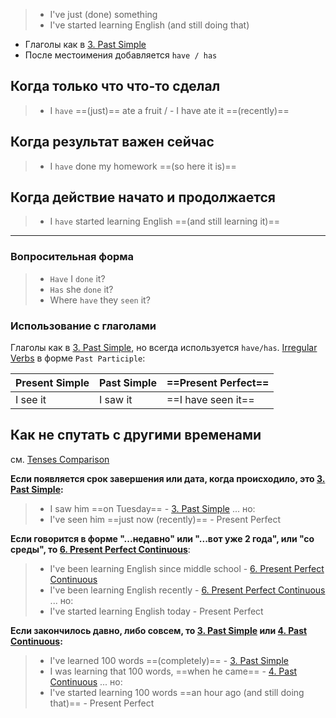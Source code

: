 > - I've just (done) something
> - I've started learning English (and still doing that)

- Глаголы как в [3. Past Simple](3.%20Past%20Simple.md)
- После местоимения добавляется `have / has`

## Когда только что что-то сделал

> - I `have` ==(just)== ate a fruit / - I have ate it ==(recently)==

## Когда результат важен сейчас

> - I `have` done my homework ==(so here it is)==

## Когда действие начато и продолжается

> - I `have` started learning English ==(and still learning it)==

-----

### Вопросительная форма

> - `Have` I `done` it?
> - `Has` she `done` it?
> - Where `have` they `seen` it? 

### Использование с глаголами

Глаголы как в [3. Past Simple](3.%20Past%20Simple.md), но всегда используется `have/has`. [Irregular Verbs](../Basics/Irregular%20Verbs.md) в форме `Past Participle`:

| Present Simple | Past Simple | ==Present Perfect== |
| - | - | - |
| I see it | I saw it | ==I have seen it== |

## Как не спутать с другими временами

см. [Tenses Comparison](Tenses%20Comparison.md)

**Если появляется срок завершения или дата, когда происходило, это [3. Past Simple](3.%20Past%20Simple.md):**
> - I saw him ==on Tuesday== - [3. Past Simple](3.%20Past%20Simple.md)
> ... но:
> - I've seen him ==just now (recently)== - Present Perfect

**Если говорится в форме "...недавно" или "...вот уже 2 года", или "со среды", то [6. Present Perfect Continuous](6.%20Present%20Perfect%20Continuous.md)**:
> - I've been learning English since middle school - [6. Present Perfect Continuous](6.%20Present%20Perfect%20Continuous.md)
> - I've been learning English recently - [6. Present Perfect Continuous](6.%20Present%20Perfect%20Continuous.md)
> ... но:
> - I've started learning English today - Present Perfect

**Если закончилось давно, либо совсем, то [3. Past Simple](3.%20Past%20Simple.md) или [4. Past Continuous](4.%20Past%20Continuous.md):**
> - I've learned 100 words ==(completely)== - [3. Past Simple](3.%20Past%20Simple.md)
> - I was learning that 100 words, ==when he came== - [4. Past Continuous](4.%20Past%20Continuous.md)
> ... но:
> - I've started learning 100 words ==an hour ago (and still doing that)== - Present Perfect
